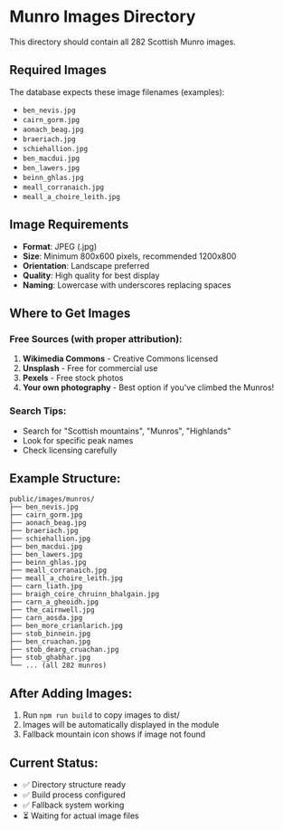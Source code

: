# Munro Images Directory

This directory should contain all 282 Scottish Munro images.

## Required Images

The database expects these image filenames (examples):
- `ben_nevis.jpg`
- `cairn_gorm.jpg` 
- `aonach_beag.jpg`
- `braeriach.jpg`
- `schiehallion.jpg`
- `ben_macdui.jpg`
- `ben_lawers.jpg`
- `beinn_ghlas.jpg`
- `meall_corranaich.jpg`
- `meall_a_choire_leith.jpg`

## Image Requirements

- **Format**: JPEG (.jpg)
- **Size**: Minimum 800x600 pixels, recommended 1200x800
- **Orientation**: Landscape preferred
- **Quality**: High quality for best display
- **Naming**: Lowercase with underscores replacing spaces

## Where to Get Images

### Free Sources (with proper attribution):
1. **Wikimedia Commons** - Creative Commons licensed
2. **Unsplash** - Free for commercial use
3. **Pexels** - Free stock photos
4. **Your own photography** - Best option if you've climbed the Munros!

### Search Tips:
- Search for "Scottish mountains", "Munros", "Highlands"
- Look for specific peak names
- Check licensing carefully

## Example Structure:
```
public/images/munros/
├── ben_nevis.jpg
├── cairn_gorm.jpg
├── aonach_beag.jpg
├── braeriach.jpg
├── schiehallion.jpg
├── ben_macdui.jpg
├── ben_lawers.jpg
├── beinn_ghlas.jpg
├── meall_corranaich.jpg
├── meall_a_choire_leith.jpg
├── carn_liath.jpg
├── braigh_coire_chruinn_bhalgain.jpg
├── carn_a_gheoidh.jpg
├── the_cairnwell.jpg
├── carn_aosda.jpg
├── ben_more_crianlarich.jpg
├── stob_binnein.jpg
├── ben_cruachan.jpg
├── stob_dearg_cruachan.jpg
├── stob_ghabhar.jpg
└── ... (all 282 munros)
```

## After Adding Images:
1. Run `npm run build` to copy images to dist/
2. Images will be automatically displayed in the module
3. Fallback mountain icon shows if image not found

## Current Status:
- ✅ Directory structure ready
- ✅ Build process configured
- ✅ Fallback system working
- ⏳ Waiting for actual image files